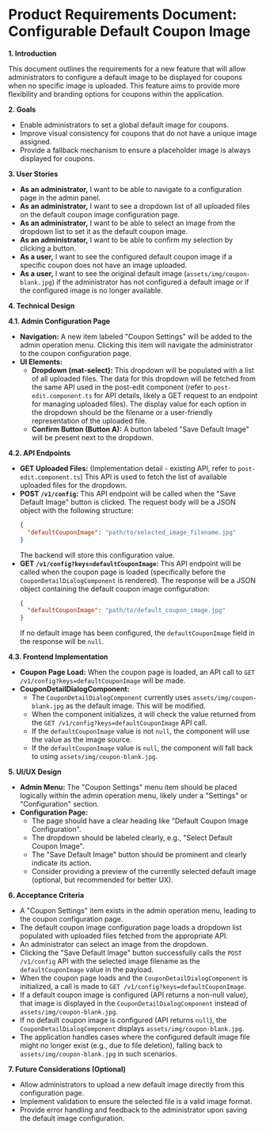 # Product Requirements Document: Configurable Default Coupon Image

**1. Introduction**

This document outlines the requirements for a new feature that will allow administrators to configure a default image to be displayed for coupons when no specific image is uploaded. This feature aims to provide more flexibility and branding options for coupons within the application.

**2. Goals**

* Enable administrators to set a global default image for coupons.
* Improve visual consistency for coupons that do not have a unique image assigned.
* Provide a fallback mechanism to ensure a placeholder image is always displayed for coupons.

**3. User Stories**

* **As an administrator,** I want to be able to navigate to a configuration page in the admin panel.
* **As an administrator,** I want to see a dropdown list of all uploaded files on the default coupon image configuration page.
* **As an administrator,** I want to be able to select an image from the dropdown list to set it as the default coupon image.
* **As an administrator,** I want to be able to confirm my selection by clicking a button.
* **As a user,** I want to see the configured default coupon image if a specific coupon does not have an image uploaded.
* **As a user,** I want to see the original default image (`assets/img/coupon-blank.jpg`) if the administrator has not configured a default image or if the configured image is no longer available.

**4. Technical Design**

**4.1. Admin Configuration Page**

* **Navigation:** A new item labeled "Coupon Settings" will be added to the admin operation menu. Clicking this item will navigate the administrator to the coupon configuration page.
* **UI Elements:**
    * **Dropdown (mat-select):** This dropdown will be populated with a list of all uploaded files. The data for this dropdown will be fetched from the same API used in the post-edit component (refer to `post-edit.component.ts` for API details, likely a GET request to an endpoint for managing uploaded files). The display value for each option in the dropdown should be the filename or a user-friendly representation of the uploaded file.
    * **Confirm Button (Button A):** A button labeled "Save Default Image" will be present next to the dropdown.

**4.2. API Endpoints**

* **GET Uploaded Files:** (Implementation detail - existing API, refer to `post-edit.component.ts`) This API is used to fetch the list of available uploaded files for the dropdown.
* **POST `/v1/config`:** This API endpoint will be called when the "Save Default Image" button is clicked. The request body will be a JSON object with the following structure:
    ```json
    {
      "defaultCouponImage": "path/to/selected_image_filename.jpg"
    }
    ```
    The backend will store this configuration value.
* **GET `/v1/config?keys=defaultCouponImage`:** This API endpoint will be called when the coupon page is loaded (specifically before the `CouponDetailDialogComponent` is rendered). The response will be a JSON object containing the default coupon image configuration:
    ```json
    {
      "defaultCouponImage": "path/to/default_coupon_image.jpg"
    }
    ```
    If no default image has been configured, the `defaultCouponImage` field in the response will be `null`.

**4.3. Frontend Implementation**

* **Coupon Page Load:** When the coupon page is loaded, an API call to `GET /v1/config?keys=defaultCouponImage` will be made.
* **CouponDetailDialogComponent:**
    * The `CouponDetailDialogComponent` currently uses `assets/img/coupon-blank.jpg` as the default image. This will be modified.
    * When the component initializes, it will check the value returned from the `GET /v1/config?keys=defaultCouponImage` API call.
    * If the `defaultCouponImage` value is not `null`, the component will use the value as the image source.
    * If the `defaultCouponImage` value is `null`, the component will fall back to using `assets/img/coupon-blank.jpg`.

**5. UI/UX Design**

* **Admin Menu:** The "Coupon Settings" menu item should be placed logically within the admin operation menu, likely under a "Settings" or "Configuration" section.
* **Configuration Page:**
    * The page should have a clear heading like "Default Coupon Image Configuration".
    * The dropdown should be labeled clearly, e.g., "Select Default Coupon Image".
    * The "Save Default Image" button should be prominent and clearly indicate its action.
    * Consider providing a preview of the currently selected default image (optional, but recommended for better UX).

**6. Acceptance Criteria**

* A "Coupon Settings" item exists in the admin operation menu, leading to the coupon configuration page.
* The default coupon image configuration page loads a dropdown list populated with uploaded files fetched from the appropriate API.
* An administrator can select an image from the dropdown.
* Clicking the "Save Default Image" button successfully calls the `POST /v1/config` API with the selected image filename as the `defaultCouponImage` value in the payload.
* When the coupon page loads and the `CouponDetailDialogComponent` is initialized, a call is made to `GET /v1/config?keys=defaultCouponImage`.
* If a default coupon image is configured (API returns a non-null value), that image is displayed in the `CouponDetailDialogComponent` instead of `assets/img/coupon-blank.jpg`.
* If no default coupon image is configured (API returns `null`), the `CouponDetailDialogComponent` displays `assets/img/coupon-blank.jpg`.
* The application handles cases where the configured default image file might no longer exist (e.g., due to file deletion), falling back to `assets/img/coupon-blank.jpg` in such scenarios.

**7. Future Considerations (Optional)**

* Allow administrators to upload a new default image directly from this configuration page.
* Implement validation to ensure the selected file is a valid image format.
* Provide error handling and feedback to the administrator upon saving the default image configuration.
